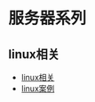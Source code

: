# 服务器系列
## linux相关
* [linux相关](https://github.com/thinkuncle/thinkuncle.github.io/tree/master/classify/linux)
* [linux案例](https://github.com/thinkuncle/thinkuncle.github.io/labels/linux)
